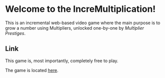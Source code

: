# Welcome to the IncreMultiplication!

This is an incremental web-based video game where the main purpose is to grow a number using Multipliers, unlocked one-by-one by _Multiplier Prestiges_.

<h2>Link</h2>This game is, most importantly, completely free to play.

The game is located <a href="https://idlesquadron.github.io/multiplying-idle-game">here</a>.

